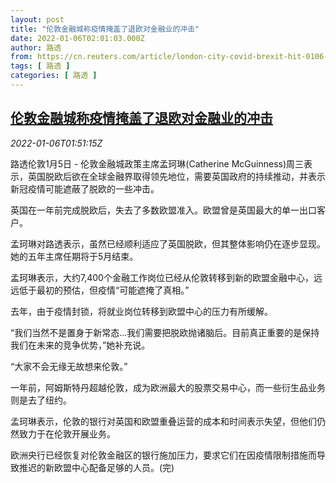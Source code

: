 ```yaml
---
layout: post
title: "伦敦金融城称疫情掩盖了退欧对金融业的冲击"
date: 2022-01-06T02:01:03.000Z
author: 路透
from: https://cn.reuters.com/article/london-city-covid-brexit-hit-0106-idCNKBS2JG043
tags: [ 路透 ]
categories: [ 路透 ]
---
```

<!--1641434463000-->
[伦敦金融城称疫情掩盖了退欧对金融业的冲击](https://cn.reuters.com/article/london-city-covid-brexit-hit-0106-idCNKBS2JG043)
------

<div>
<div><i>2022-01-06T01:51:15Z</i></div><p>路透伦敦1月5日 - 伦敦金融城政策主席孟珂琳(Catherine McGuinness)周三表示，英国脱欧后欲在全球金融界取得领先地位，需要英国政府的持续推动，并表示新冠疫情可能遮蔽了脱欧的一些冲击。</p><p>英国在一年前完成脱欧后，失去了多数欧盟准入。欧盟曾是英国最大的单一出口客户。</p><p>孟珂琳对路透表示，虽然已经顺利适应了英国脱欧，但其整体影响仍在逐步显现。她的五年主席任期将于5月结束。</p><p>孟珂琳表示，大约7,400个金融工作岗位已经从伦敦转移到新的欧盟金融中心，远远低于最初的预估，但疫情“可能遮掩了真相。”</p><p>去年，由于疫情封锁，将就业岗位转移到欧盟中心的压力有所缓解。</p><p>“我们当然不是置身于新常态...我们需要把脱欧抛诸脑后。目前真正重要的是保持我们在未来的竞争优势，”她补充说。</p><p>“大家不会无缘无故想来伦敦。”</p><p>一年前，阿姆斯特丹超越伦敦，成为欧洲最大的股票交易中心，而一些衍生品业务则是去了纽约。</p><p>孟珂琳表示，伦敦的银行对英国和欧盟重叠运营的成本和时间表示失望，但他们仍然致力于在伦敦开展业务。</p><p>欧洲央行已经恢复对伦敦金融区的银行施加压力，要求它们在因疫情限制措施而导致推迟的新欧盟中心配备足够的人员。(完)</p>
</div>
